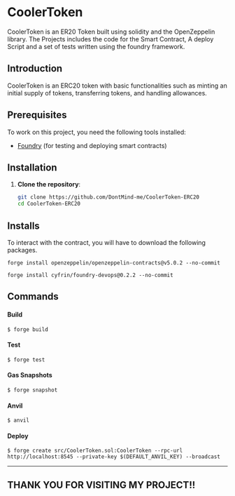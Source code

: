 # CoolerToken

CoolerToken is an ER20 Token built using solidity and the OpenZeppelin library. The Projects includes the code for the Smart Contract, A deploy Script and a set of tests written using the foundry framework.

## Introduction

CoolerToken is an ERC20 token with basic functionalities such as minting an initial supply of tokens, transferring tokens, and handling allowances.

## Prerequisites

To work on this project, you need the following tools installed:
- [Foundry](https://getfoundry.sh/) (for testing and deploying smart contracts)

## Installation 

1. **Clone the repository**:
   ```bash
   git clone https://github.com/DontMind-me/CoolerToken-ERC20
   cd CoolerToken-ERC20
   ```

## Installs

To interact with the contract, you will have to download the following packages.

```
forge install openzeppelin/openzeppelin-contracts@v5.0.2 --no-commit
```

```
forge install cyfrin/foundry-devops@0.2.2 --no-commit
```

## Commands

#### Build

```shell
$ forge build
```

#### Test

```shell
$ forge test
```

#### Gas Snapshots

```shell
$ forge snapshot
```

#### Anvil

```shell
$ anvil
```

#### Deploy

```shell
$ forge create src/CoolerToken.sol:CoolerToken --rpc-url http://localhost:8545 --private-key $(DEFAULT_ANVIL_KEY) --broadcast
```
------------------------------------
## THANK YOU FOR VISITING MY PROJECT!!
